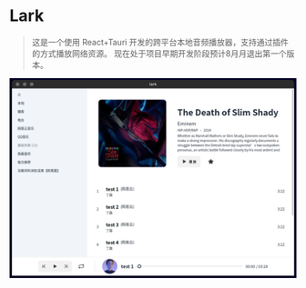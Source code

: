 # Lark

> 这是一个使用 React+Tauri 开发的跨平台本地音频播放器，支持通过插件的方式播放网络资源。
> 现在处于项目早期开发阶段预计8月月退出第一个版本。

![demo](/public/demo.jpg)
